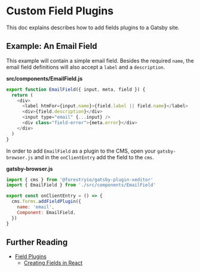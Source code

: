 # Custom Field Plugins

This doc explains describes how to add fields plugins to a Gatsby site.

## Example: An Email Field

This example will contain a simple email field. Besides the required `name`, the email field definitions will also accept a `label` and a `description`.

**src/components/EmailField.js**

```javascript
export function EmailField({ input, meta, field }) {
  return (
    <div>
      <label htmFor={input.name}>{field.label || field.name}</label>
      <div>{field.description}</div>
      <input type="email" {...input} />
      <div class="field-error">{meta.error}</div>
    </div>
  )
}
```

In order to add `EmailField` as a plugin to the CMS, open your `gatsby-browser.js` and in the `onClientEntry` add the field to the `cms`.

**gatsby-browser.js**

```javascript
import { cms } from '@forestryio/gatsby-plugin-xeditor'
import { EmailField } from './src/components/EmailField'

export const onClientEntry = () => {
  cms.forms.addFieldPlugin({
    name: 'email',
    Component: EmailField,
  })
}
```

## Further Reading

- [Field Plugins](../concepts/field-plugins.md)
  - [Creating Fields in React](../react/creating-fields.md)
